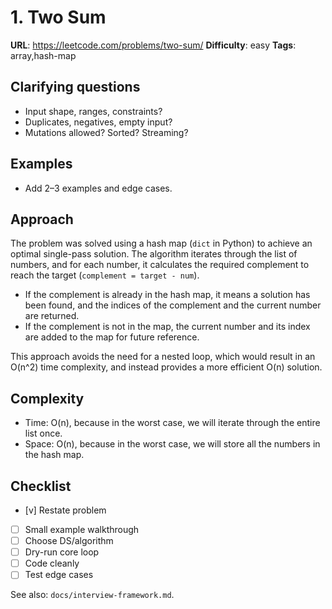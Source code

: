 
# 1. Two Sum

**URL**: <https://leetcode.com/problems/two-sum/>
**Difficulty**: easy
**Tags**: array,hash-map

## Clarifying questions

- Input shape, ranges, constraints?
- Duplicates, negatives, empty input?
- Mutations allowed? Sorted? Streaming?

## Examples

- Add 2–3 examples and edge cases.

## Approach

The problem was solved using a hash map (`dict` in Python) to achieve an optimal single-pass solution. The algorithm iterates through the list of numbers, and for each number, it calculates the required complement to reach the target (`complement = target - num`).

- If the complement is already in the hash map, it means a solution has been found, and the indices of the complement and the current number are returned.
- If the complement is not in the map, the current number and its index are added to the map for future reference.

This approach avoids the need for a nested loop, which would result in an O(n^2) time complexity, and instead provides a more efficient O(n) solution.

## Complexity

- Time: O(n), because in the worst case, we will iterate through the entire list once.
- Space: O(n), because in the worst case, we will store all the numbers in the hash map.

## Checklist

- [v] Restate problem
- [ ] Small example walkthrough
- [ ] Choose DS/algorithm
- [ ] Dry-run core loop
- [ ] Code cleanly
- [ ] Test edge cases

See also: `docs/interview-framework.md`.
